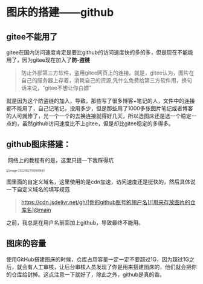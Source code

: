 # 图床的搭建——github

## gitee不能用了

gitee在国内访问速度肯定是要比github的访问速度快的多的多，但是现在不能能用了，因为gitee现在加入了**防-盗链**

> 防止外部第三方软件，盗用gitee网页上的连接。就是，gitee认为，图片在自己的服务器上存着，消耗自己的资源,凭什么免费给第三方软件用，换句话来说，“gitee不想让你白嫖”	

就是因为这个防盗链的加入，导致，那些写了很多博客+笔记的人，文件中的连接都不能用了，自己记笔记，没用多少，但是那些用了1000多张图片笔记或者博客的人可就惨了，光一个一个的去换连接就得好几天，所以选图床还是选一个稳定一点的，虽然github访问速度比不上gitee，但是却比gitee稳定的多得多。

## github图床搭建：

​	网络上的教程有的是，这里只提一下我踩得坑

<img src="https://cdn.jsdelivr.net/gh/1024Person/pic-raw@main/img/image-20220627193941843.png" alt="image-20220627193941843" style="zoom:50%;" />

图里面的自定义域名，这里使用的是cdn加速，访问速度还是挺快的，然后具体说一下自定义域名的填写规范

> https://cdn.jsdelivr.net/gh/[你的github账号的用户名]/[用来存放图片的仓库名]@main

之前，我总是在用户名前面加上github，导致最终不能用。



## 图床的容量

使用GitHub搭建图床的时候，仓库占用容量一定一定不要超过1G，因为超过1G之后，就会有人工审核，让后台审核人员发现了你是用来搭建图床的，他们就会把你的仓库给封掉。这点注意一下就好了，除此之外，github是真的香。